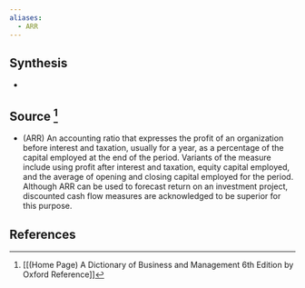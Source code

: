 ```yaml
---
aliases:
  - ARR
---
```

## Synthesis
- 
## Source [^1]
- (ARR) An accounting ratio that expresses the profit of an organization before interest and taxation, usually for a year, as a percentage of the capital employed at the end of the period. Variants of the measure include using profit after interest and taxation, equity capital employed, and the average of opening and closing capital employed for the period. Although ARR can be used to forecast return on an investment project, discounted cash flow measures are acknowledged to be superior for this purpose.
## References

[^1]: [[(Home Page) A Dictionary of Business and Management 6th Edition by Oxford Reference]]